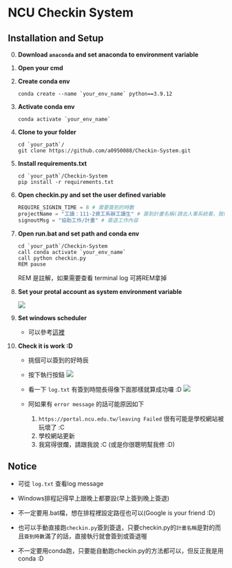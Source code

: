 # NCU Checkin System

## Installation and Setup

0. **Download `anaconda` and set anaconda to environment variable**

1. **Open your cmd**

2. **Create conda env**
    ```bash= 
    conda create --name `your_env_name` python==3.9.12
    ```

3. **Activate conda env**
    ```bash= 
    conda activate `your_env_name`
    ```

4. **Clone to your folder**
    ```bash= 
    cd `your_path`/
    git clone https://github.com/a0950088/Checkin-System.git
    ```

5. **Install requirements.txt**
    ```bash= 
    cd `your_path`/Checkin-System
    pip install -r requirements.txt
    ```

6. **Open checkin.py and set the user defined variable**
    ```python
    REQUIRE_SIGNIN_TIME = 8 # 需要簽到的時數
    projectName = "工讀：111-2資工系辦工讀生" # 簽到計畫名稱(請去人事系統看，我懶得爬出來給你選XD)
    signoutMsg = "協助工作/計畫" # 簽退工作內容
    ```

7. **Open run.bat and set path and conda env**
    ```bash=
    cd `your_path`/Checkin-System
    call conda activate `your_env_name`
    call python checkin.py
    REM pause
    ```
    REM 是註解，如果需要查看 terminal log 可將REM拿掉

8. **Set your protal account as system environment variable**
    
    ![](https://i.imgur.com/OBdl6F5.png)

9. **Set windows scheduler**
    
    * 可以參考[這裡](https://titangene.github.io/article/set-up-windows-task-scheduler-to-periodically-execute-python-crawler.html)

10. **Check it is work :D**
    
    * 挑個可以簽到的好時辰
    
    * 按下執行按鈕
        ![](https://i.imgur.com/ILH0U2s.png)
    
    * 看一下 `log.txt` 有簽到時間長得像下面那樣就算成功囉 :D
        ![](https://i.imgur.com/QaCOyyP.png)
    
    * 阿如果有 `error message` 的話可能原因如下
        1. `https://portal.ncu.edu.tw/leaving Failed` 很有可能是學校網站被玩壞了 :C
        2. 學校網站更新
        3. 我寫得很爛，請跟我說 :C (或是你很聰明幫我修 :D)

## Notice

* 可從 `log.txt` 查看log message

* Windows排程記得早上跟晚上都要設(早上簽到晚上簽退)

* 不一定要用.bat檔，想在排程裡設定路徑也可以(Google is your friend :D)

* 也可以手動直接跑`checkin.py`簽到簽退，只要checkin.py的`計畫名稱`是對的而且`簽到時數`滿了的話，直接執行就會簽到或簽退喔

* 不一定要用conda跑，只要能自動跑checkin.py的方法都可以，但反正我是用conda :D